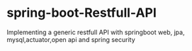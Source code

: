 # spring-boot-Restfull-API
Implementing a generic restfull API with springboot web, jpa, mysql,actuator,open api and spring security

